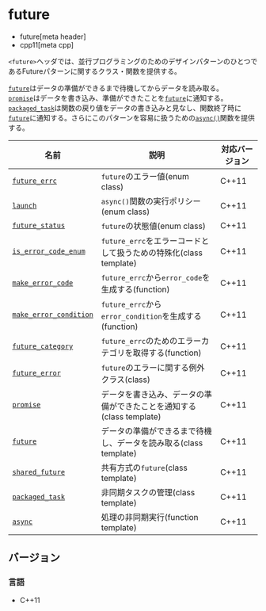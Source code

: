 # future
* future[meta header]
* cpp11[meta cpp]

`<future>`ヘッダでは、並行プログラミングのためのデザインパターンのひとつであるFutureパターンに関するクラス・関数を提供する。

[`future`](future/future.md)はデータの準備ができるまで待機してからデータを読み取る。  
[`promise`](future/promise.md)はデータを書き込み、準備ができたことを[`future`](future/future.md)に通知する。  
[`packaged_task`](future/packaged_task.md)は関数の戻り値をデータの書き込みと見なし、関数終了時に[`future`](future/future.md)に通知する。さらにこのパターンを容易に扱うための[`async()`](future/async.md)関数を提供する。

| 名前 | 説明 | 対応バージョン |
|------------------------------------------------------------|--------------------------------|-------|
| [`future_errc`](future/future_errc.md)                   | `future`のエラー値(enum class) | C++11 |
| [`launch`](future/launch.md)                             | `async()`関数の実行ポリシー(enum class) | C++11 |
| [`future_status`](future/future_status.md)               | `future`の状態値(enum class) | C++11 |
| [`is_error_code_enum`](future/is_error_code_enum.md)     | `future_errc`をエラーコードとして扱うための特殊化(class template) | C++11 |
| [`make_error_code`](future/make_error_code.md)           | `future_errc`から`error_code`を生成する(function) | C++11 |
| [`make_error_condition`](future/make_error_condition.md) | `future_errc`から`error_condition`を生成する(function) | C++11 |
| [`future_category`](future/future_category.md)           | `future_errc`のためのエラーカテゴリを取得する(function) | C++11 |
| [`future_error`](future/future_error.md)                 | `future`のエラーに関する例外クラス(class) | C++11 |
| [`promise`](future/promise.md)                           | データを書き込み、データの準備ができたことを通知する(class template) | C++11 |
| [`future`](future/future.md)                             | データの準備ができるまで待機し、データを読み取る(class template) | C++11 |
| [`shared_future`](future/shared_future.md)               | 共有方式の`future`(class template) | C++11 |
| [`packaged_task`](future/packaged_task.md)               | 非同期タスクの管理(class template) | C++11 |
| [`async`](future/async.md)                               | 処理の非同期実行(function template) | C++11 |


## バージョン
### 言語
- C++11
